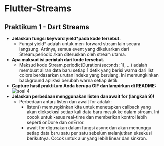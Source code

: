 # Flutter-Streams

## Praktikum 1 - Dart Streams
- **Jelaskan fungsi keyword yield*pada kode tersebut.**
  - Fungsi yield* adalah untuk men-forward stream lain secara langsung. Artinya, semua event yang dikeluarkan dari Stream.periodic akan diteruskan oleh stream utama.
- **Apa maksud isi perintah dari kode tersebut.**
   - Maksud kode Stream.periodic(Duration(seconds: 1), ...) adalah membuat aliran data baru setiap 1 detik yang berisi warna dari list colors berdasarkan urutan indeks yang berulang. Ini memungkinkan background aplikasi berubah warna setiap detik.
- **Capture hasil praktikum Anda berupa GIF dan lampirkan di README:**  
   ![soal 4](https://github.com/user-attachments/assets/67df5f96-9e76-4a12-b183-78967cd9cca0)
- **Jelaskan perbedaan menggunakan listen dan await for (langkah 9)!**
  - Perbedaan antara listen dan await for adalah:
    - listen() memungkinkan kita untuk menetapkan callback yang akan dieksekusi setiap kali data baru masuk ke dalam stream. Ini cocok untuk kasus real-time dan memberikan kontrol lebih seperti onDone dan onError.
    - await for digunakan dalam fungsi async dan akan menunggu setiap data baru satu per satu sebelum melanjutkan eksekusi berikutnya. Cocok untuk alur yang lebih linear dan sinkron.



